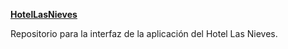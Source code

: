 **[HotelLasNieves](https://butterflydevs.github.io/UI-HotelLasNieves)**

Repositorio para la interfaz de la aplicación del Hotel Las Nieves.
